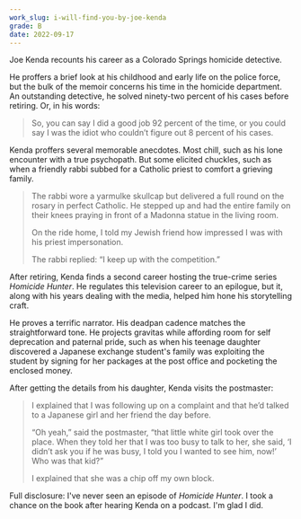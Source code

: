 ```yaml
---
work_slug: i-will-find-you-by-joe-kenda
grade: B
date: 2022-09-17
---
```


Joe Kenda recounts his career as a Colorado Springs homicide detective.

<!-- end -->

He proffers a brief look at his childhood and early life on the police force, but the bulk of the memoir concerns his time in the homicide department. An outstanding detective, he solved ninety-two percent of his cases before retiring. Or, in his words:

> So, you can say I did a good job 92 percent of the time, or you could say I was the idiot who couldn’t figure out 8 percent of his cases.

Kenda proffers several memorable anecdotes. Most chill, such as his lone encounter with a true psychopath. But some elicited chuckles, such as when a friendly rabbi subbed for a Catholic priest to comfort a grieving family.

> The rabbi wore a yarmulke skullcap but delivered a full round on the rosary in perfect Catholic. He stepped up and had the entire family on their knees praying in front of a Madonna statue in the living room.
>
> On the ride home, I told my Jewish friend how impressed I was with his priest impersonation.
>
> The rabbi replied: “I keep up with the competition.”

After retiring, Kenda finds a second career hosting the true-crime series _Homicide Hunter_. He regulates this television career to an epilogue, but it, along with his years dealing with the media, helped him hone his storytelling craft.

He proves a terrific narrator. His deadpan cadence matches the straightforward tone. He projects gravitas while affording room for self deprecation and paternal pride, such as when his teenage daughter discovered a Japanese exchange student's family was exploiting the student by signing for her packages at the post office and pocketing the enclosed money.

After getting the details from his daughter, Kenda visits the postmaster:

> I explained that I was following up on a complaint and that he’d talked to a Japanese girl and her friend the day before.
>
> “Oh yeah,” said the postmaster, “that little white girl took over the place. When they told her that I was too busy to talk to her, she said, ‘I didn’t ask you if he was busy, I told you I wanted to see him, now!’ Who was that kid?”
>
> I explained that she was a chip off my own block.

Full disclosure: I've never seen an episode of _Homicide Hunter_. I took a chance on the book after hearing Kenda on a podcast. I'm glad I did.